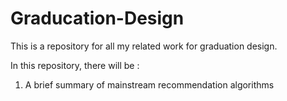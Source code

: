Graducation-Design
==================

This is a repository for all my related work for graduation design.

In this repository, there will be :

1. A brief summary of mainstream recommendation algorithms
